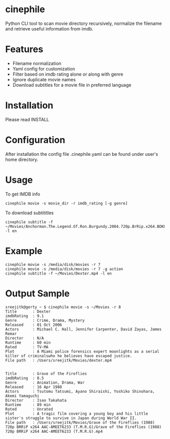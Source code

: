 cinephile
=========

Python CLI tool to scan movie directory recursively, normalize the filename and retrieve useful information from imdb.

Features
========

* Filename normalization
* Yaml config for customization
* Filter based on imdb rating alone or along with genre
* Ignore duplicate movie names
* Download subtitles for a movie file in preferred language

Installation
============

Please read INSTALL

Configuration
=============

After installation the config file .cinephile.yaml can be found under user's home directory.

Usage
=====

To get IMDB info

    cinephile movie -s movie_dir -r imdb_rating [-g genre]

To download subtititles

    cinephile subtitle -f ~/Movies/Anchorman.The.Legend.Of.Ron.Burgundy.2004.720p.BrRip.x264.BOKUTOX.YIFY.mp4 -l en

Example
=======

    cinephile movie -s /media/disk/movies -r 7
    cinephile movie -s /media/disk/movies -r 7 -g action
    cinephile subtitle -f ~/Movies/Dexter.mp4 -l en

Output Sample
=============

    sreejitk@gerty ~ $ cinephile movie -s ~/Movies -r 8
    Title       : Dexter
    imdbRating  : 9.1
    Genre       : Crime, Drama, Mystery
    Released    : 01 Oct 2006
    Actors      : Michael C. Hall, Jennifer Carpenter, David Zayas, James Remar
    Director    : N/A
    Runtime     : 60 min
    Rated       : TV-MA
    Plot        : A Miami police forensics expert moonlights as a serial killer of criminalswho he believes have escaped justice.
    File path   : /Users/sreejitk/Movies/dexter.mp4


    Title       : Grave of the Fireflies
    imdbRating  : 8.5
    Genre       : Animation, Drama, War
    Released    : 16 Apr 1988
    Actors      : Tsutomu Tatsumi, Ayano Shiraishi, Yoshiko Shinohara, Akemi Yamaguchi
    Director    : Isao Takahata
    Runtime     : 89 min
    Rated       : Unrated
    Plot        : A tragic film covering a young boy and his little sister's struggle to survive in Japan during World War II.
    File path   : /Users/sreejitk/Movies/Grave of the Fireflies (1988) 720p BRRiP x264 AAC-AMEET6233 (T.M.R.G)/Grave of the Fireflies (1988) 720p BRRiP x264 AAC-AMEET6233 (T.M.R.G).mp4
